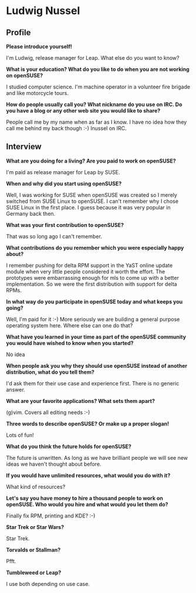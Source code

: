 # Ludwig Nussel

## Profile

**Please introduce yourself!**

I'm Ludwig, release manager for Leap. What else do you want to know?

**What is your education? What do you like to do when you are not working on openSUSE?**

I studied computer science. I'm machine operator in a volunteer fire
brigade and like motorcycle tours.

**How do people usually call you? What nickname do you use on IRC. Do you have a blog or any other web site you would like to share?**

People call me by my name when as far as I know. I have no idea how they
call me behind my back though :-) lnussel on IRC.

## Interview

**What are you doing for a living? Are you paid to work on openSUSE?**

I'm paid as release manager for Leap by SUSE.

**When and why did you start using openSUSE?**

Well, I was working for SUSE when openSUSE was created so I merely
switched from SUSE Linux to openSUSE. I can't remember why I chose
SUSE Linux in the first place. I guess because it was very popular in
Germany back then.

**What was your first contribution to openSUSE?**

That was so long ago I can't remember.

**What contributions do you remember which you were especially happy about?**

I remember pushing for delta RPM support in the YaST online update
module when very little people considered it worth the effort. The
prototypes were embarrassing enough for mls to come up with a better
implementation. So we were the first distribution with support for delta
RPMs.

**In what way do you participate in openSUSE today and what keeps you going?**

Well, I'm paid for it :-) More seriously we are building a general
purpose operating system here. Where else can one do that?

**What have you learned in your time as part of the openSUSE community you would have wished to know when you started?**

No idea

**When people ask you why they should use openSUSE instead of another distribution, what do you tell them?**

I'd ask them for their use case and experience first. There is no
generic answer.

**What are your favorite applications? What sets them apart?**

(g)vim. Covers all editing needs :-)

**Three words to describe openSUSE? Or make up a proper slogan!**

Lots of fun!

**What do you think the future holds for openSUSE?**

The future is unwritten. As long as we have brilliant people we will
see new ideas we haven't thought about before.

**If you would have unlimited resources, what would you do with it?**

What kind of resources?

**Let's say you have money to hire a thousand people to work on openSUSE. Who would you hire and what would you let them do?**

Finally fix RPM, printing and KDE? :-)

**Star Trek or Star Wars?**

Star Trek.

**Torvalds or Stallman?**

Pfft.

**Tumbleweed or Leap?**

I use both depending on use case.

